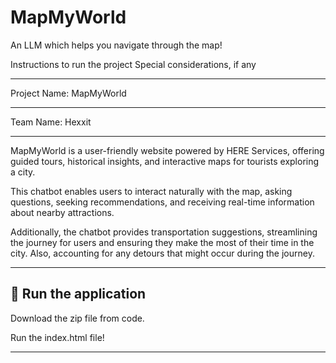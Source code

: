<h1 class="logo">MapMy<span>World</span></h1>
An LLM which helps you navigate through the map!


Instructions to run the project
Special considerations, if any

<hr>
Project Name: MapMyWorld
<hr>
Team Name: Hexxit
<hr>

MapMyWorld is a user-friendly website powered by HERE Services, offering guided tours, historical insights, and interactive maps for tourists exploring a city.   

This chatbot enables users to interact naturally with the map, asking questions, seeking recommendations, and receiving real-time information about nearby attractions.  

Additionally, the chatbot provides transportation suggestions, streamlining the journey for users and ensuring they make the most of their time in the city. Also, accounting for any detours that might occur during the journey.

<hr>

## 🥳 Run the application

Download the zip file from code.

Run the index.html file!

<hr>
